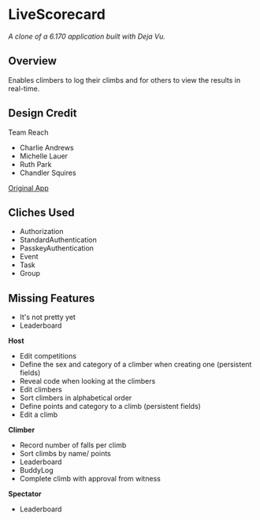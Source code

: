 # LiveScorecard

*A clone of a 6.170 application built with Deja Vu.*

## Overview
Enables climbers to log their climbs and for others to view the results in real-time.

## Design Credit
Team Reach
- Charlie Andrews
- Michelle Lauer
- Ruth Park
- Chandler Squires

[Original App](http://livescorecard.herokuapp.com)

## Cliches Used
- Authorization
- StandardAuthentication
- PasskeyAuthentication
- Event
- Task
- Group

## Missing Features
- It's not pretty yet
- Leaderboard

**Host**
- Edit competitions
- Define the sex and category of a climber when creating one (persistent fields)
- Reveal code when looking at the climbers
- Edit climbers
- Sort climbers in alphabetical order
- Define points and category to a climb (persistent fields)
- Edit a climb

**Climber**
- Record number of falls per climb
- Sort climbs by name/ points
- Leaderboard
- BuddyLog
- Complete climb with approval from witness

**Spectator**
- Leaderboard
